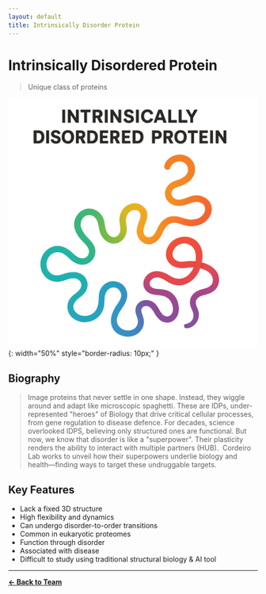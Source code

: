 ```yaml
---
layout: default
title: Intrinsically Disorder Protein
---
```


# Intrinsically Disordered Protein

> Unique class of proteins

![IDP](/assets/images/IDP.png){: width="50%" style="border-radius: 10px;" }

## Biography
>  Image proteins that never settle in one shape. Instead, they wiggle around and adapt like microscopic spaghetti. These are IDPs, under-represented "heroes" of Biology that drive critical cellular processes, from gene regulation to disease defence. For decades, science overlooked IDPS, believing only structured ones are functional. But now, we know that disorder is like a "superpower". Their plasticity renders the ability to interact with multiple partners (HUB).  Cordeiro Lab works to unveil how their superpowers underlie biology and health—finding ways to target these undruggable targets.

## Key Features
- Lack a fixed 3D structure
- High flexibility and dynamics
- Can undergo disorder-to-order transitions
- Common in eukaryotic proteomes 
- Function through disorder 
- Associated with disease
- Difficult to study using traditional structural biology  & AI tool
---

**[← Back to Team](/pages/team.html)**
